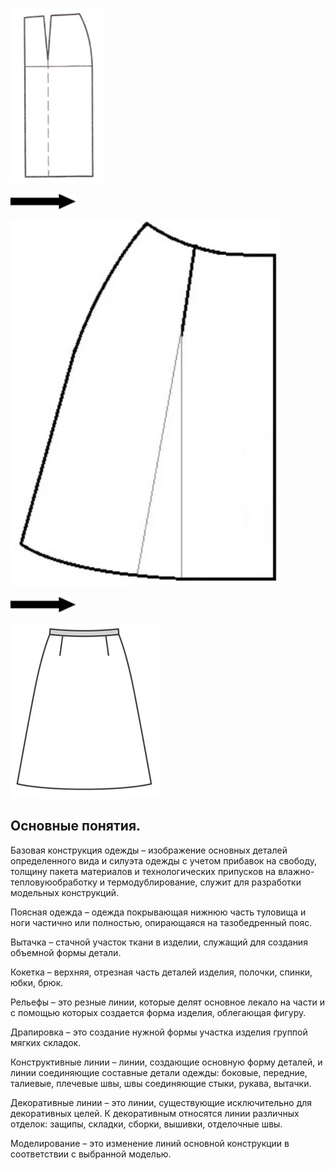 <div class="pop-up_img">

![1](/dynamic_infographic_page/img/infographic_imgs/pop-up_imgs/card1/1.jpg)

![1](/dynamic_infographic_page/img/infographic_imgs/pop-up_imgs/card1/arrow.jpg)

![1](/dynamic_infographic_page/img/infographic_imgs/pop-up_imgs/card1/2.jpg)

![1](/dynamic_infographic_page/img/infographic_imgs/pop-up_imgs/card1/arrow.jpg)

![1](/dynamic_infographic_page/img/infographic_imgs/pop-up_imgs/card1/3.jpg)

</div>

## Основные понятия.
<span class="term">Базовая конструкция одежды</span> – изображение основных деталей определенного вида и силуэта одежды с учетом прибавок на свободу, толщину пакета материалов и технологических припусков на влажно-тепловуюобработку и термодублирование, служит для разработки модельных конструкций. 

<span class="term">Поясная одежда</span> – одежда покрывающая нижнюю часть туловища и ноги частично или полностью, опирающаяся на тазобедренный пояс.

<span class="term">Вытачка</span> – стачной участок ткани в изделии, служащий для создания объемной формы детали.

<span class="term">Кокетка</span> – верхняя, отрезная часть деталей изделия, полочки, спинки, юбки, брюк.

<span class="term">Рельефы</span> – это резные линии, которые делят основное лекало на части и с помощью которых создается форма изделия, облегающая фигуру.

<span class="term">Драпировка</span> – это создание нужной формы участка изделия группой мягких складок.

<span class="term">Конструктивные линии</span> – линии, создающие основную форму деталей, и линии соединяющие составные детали одежды: боковые, передние, талиевые, плечевые швы, швы соединяющие стыки, рукава, вытачки.

<span class="term">Декоративные линии</span> – это линии, существующие исключительно для декоративных целей. К декоративным относятся линии различных отделок: защипы, складки, сборки, вышивки, отделочные швы.
 
<span class="term">Моделирование</span> – это изменение линий основной конструкции в соответствии с выбранной моделью.
